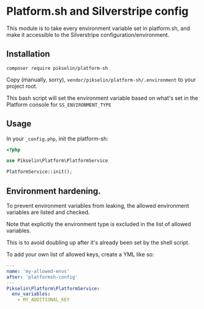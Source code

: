 # Platform.sh and Silverstripe config

This module is to take every environment variable set in platform.sh,
and make it accessible to the Silverstripe configuration/environment.

## Installation

`composer require pikselin/platform-sh`

Copy (manually, sorry), `vendor/pikselin/platform-sh/.environment` to your project root.

This bash script will set the environment variable based on what's set in the Platform console for
`SS_ENVIRONMENT_TYPE`

## Usage

In your `_config.php`, init the platform-sh:

```php
<?php

use Pikselin\Platform\PlatformService

PlatformService::init();
```

## Environment hardening.

To prevent environment variables from leaking, the allowed environment
variables are listed and checked.

Note that explicitly the environment type is excluded in the list of allowed variables.

This is to avoid doubling up after it's already been set by the shell script.

To add your own list of allowed keys, create a YML like so:

```yaml
---
name: 'my-allowed-envs'
after: 'platformsh-config'
---
Pikselin\Platform\PlatformService:
  env_variables:
    - MY_ADDITIONAL_KEY
```
